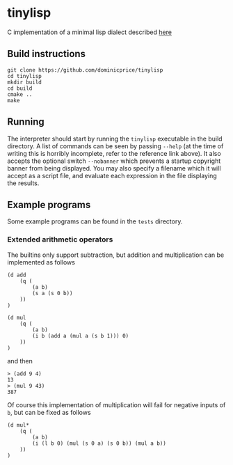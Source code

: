 # tinylisp
C implementation of a minimal lisp dialect described [here](https://codegolf.stackexchange.com/questions/62886/tiny-lisp-tiny-interpreter?noredirect=1&lq=1)

## Build instructions
```
git clone https://github.com/dominicprice/tinylisp
cd tinylisp
mkdir build
cd build
cmake ..
make
```

## Running
The interpreter should start by running the `tinylisp` executable in the build directory. A list of commands can be seen by passing `--help` (at the time of writing this
is horribly incomplete, refer to the reference link above). It also accepts the 
optional switch `--nobanner` which prevents a startup copyright banner from being displayed.
You may also specify a filename which it will accept as a script file, and evaluate each expression in the file displaying the results.

## Example programs
Some example programs can be found in the `tests` directory. 

### Extended arithmetic operators
The builtins only support subtraction, but addition and multiplication can be implemented as follows
```
(d add
	(q (
		(a b)
		(s a (s 0 b))
	))
)

(d mul
	(q (
		(a b)
		(i b (add a (mul a (s b 1))) 0)
	))
)
```
and then
```
> (add 9 4)
13
> (mul 9 43)
387
```
Of course this implementation of multiplication will fail for negative inputs of `b`, but can be fixed as follows
```
(d mul*
	(q (
		(a b)
		(i (l b 0) (mul (s 0 a) (s 0 b)) (mul a b))
	))
)
```
